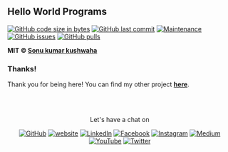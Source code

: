 ## Hello World Programs


[![GitHub code size in bytes](https://img.shields.io/github/languages/code-size/flyingsonu122/Hello-World-in-different-languages.svg?logo=github&style=social)](https://github.com/flyingsonu122)  [![GitHub last commit](https://img.shields.io/github/last-commit/flyingsonu122/Hello-World-in-different-languages.svg?logo=git&style=social)](https://github.com/flyingsonu122/Hello-World-in-different-languages)  [![Maintenance](https://img.shields.io/maintenance/yes/2022.svg?logo=github&style=social)](https://github.com/flyingsonu122/Hello-World-in-different-languages) [![GitHub issues](https://img.shields.io/github/issues/flyingsonu122/Hello-World-in-different-languages.svg?logo=github&style=social)](https://github.com/flyingsonu122/Hello-World-in-different-languages/issues) [![GitHub pulls](https://img.shields.io/github/issues-pr/flyingsonu122/Hello-World-in-different-languages.svg?logo=github&style=social)](https://github.com/flyingsonu122/Hello-World-in-different-languages/pulls)







**MIT &copy; [Sonu kumar kushwaha](https://github.com/flyingsonu122)**

### Thanks!

Thank you for being here! You can find my other project **[here](https://github.com/flyingsonu122?tab=repositories)**.


<br><br>
<p align="center"> Let's have a chat on </p> 
<p align="center">
	<a href="https://github.com/flyingsonu122"><img src="https://img.shields.io/github/followers/flyingsonu122.svg?label=GitHub&style=social" alt="GitHub"></a>
	<a href="http://bit.ly/2YqcMNO"><img src="https://img.shields.io/badge/Website-blueviolet?style=flat&logo=google-chrome&logoColor=white&color=Black" alt="website"></a>
	<a href="https://www.linkedin.com/in/sonukumarkushwaha/"><img src="https://img.shields.io/badge/LinkedIn--_.svg?style=social&logo=linkedin" alt="LinkedIn"></a>
	<a href="https://www.facebook.com/sonukumarkushwaha736"><img src="https://img.shields.io/badge/Facebook--_.svg?style=social&logo=facebook" alt="Facebook"></a>
	<a href="https://www.instagram.com/flyingsonu736/"><img src="https://img.shields.io/badge/Instagram--_.svg?style=social&logo=instagram" alt="Instagram"></a>
	<a href="https://medium.com/@sonukumarkushwaha"><img src="https://img.shields.io/badge/Medium--_.svg?style=social&logo=medium" alt="Medium"></a>
	<a href="https://www.youtube.com/channel/UCugIYeIc-HzCp-SZxRwuQbA"><img src="https://img.shields.io/badge/YouTube--_.svg?style=social&logo=YouTube" alt="YouTube"></a>
	<a href="https://twitter.com/iamsonukushwaha"><img src="https://img.shields.io/twitter/follow/sonukumarkush12?label=Follow&style=social" alt="Twitter"></a>
	
	
</p>
